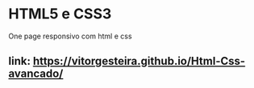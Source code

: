 # HTML5 e CSS3
One page responsivo com html e css

## link:   https://vitorgesteira.github.io/Html-Css-avancado/
